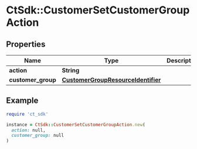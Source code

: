 # CtSdk::CustomerSetCustomerGroupAction

## Properties

| Name | Type | Description | Notes |
| ---- | ---- | ----------- | ----- |
| **action** | **String** |  |  |
| **customer_group** | [**CustomerGroupResourceIdentifier**](CustomerGroupResourceIdentifier.md) |  | [optional] |

## Example

```ruby
require 'ct_sdk'

instance = CtSdk::CustomerSetCustomerGroupAction.new(
  action: null,
  customer_group: null
)
```

